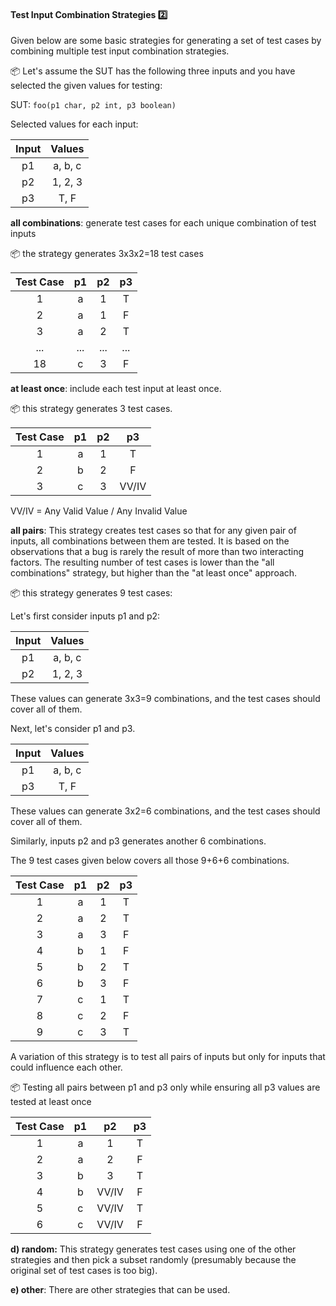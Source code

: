 <link rel="stylesheet" href="{{baseUrl}}/css/textbook.css">

<div class="website-content">

<div id="title">

#### Test Input Combination Strategies :two:

</div>

<div id="body">

Given below are some basic strategies for generating a set of test cases by combining multiple test input combination strategies.

<tip-box>

:package: Let's assume the SUT has the following three inputs and you have selected the given values for testing:

SUT: `foo(p1 char, p2 int, p3 boolean)`

Selected values for each input:

| Input   | Values      |
| :-----: | :---------: |
| p1      | a, b, c     |
| p2      | 1, 2, 3     |
| p3      | T, F        |  

</tip-box>

**all combinations**: generate test cases for each unique combination of test inputs

<tip-box>

:package: the strategy generates 3x3x2=18 test cases

| Test Case   | p1      | p2      | p3      |
| :---------: | :-----: | :-----: | :-----: |
| 1           | a       | 1       | T       |
| 2           | a       | 1       | F       |
| 3           | a       | 2       | T       |
| ...         | ...     | ...     | ...     |
| 18          | c       | 3       | F       |

</tip-box>

**at least once**: include each test input at least once.

<tip-box>

:package: this strategy generates 3 test cases.

| Test Case   | p1      | p2      | p3      |
| :---------: | :-----: | :-----: | :-----: |
| 1           | a       | 1       | T       |
| 2           | b       | 2       | F       |
| 3           | c       | 3       | VV/IV   |

VV/IV = Any Valid Value / Any Invalid Value

</tip-box>

**all pairs**: This strategy creates test cases so that for any given pair of inputs, all combinations between them are tested. It is based on the observations that a bug is rarely the result of more than two interacting factors. The resulting number of test cases is lower than the "all combinations" strategy, but higher than the "at least once" approach.

<tip-box>

:package: this strategy generates 9 test cases:

<panel type="seamless" header="see steps">

Let's first consider inputs p1 and p2:

| Input   | Values      |
| :-----: | :---------: |
| p1      | a, b, c     |
| p2      | 1, 2, 3     |

These values can generate <tooltip content="(a,1)(a,2)(a,3)(b,1)(b,2),...">3x3=9 combinations</tooltip>, and the test cases should cover all of them.

Next, let's consider p1 and p3.

| Input   | Values      |
| :-----: | :---------: |
| p1      | a, b, c     |
| p3      | T, F        |

These values can generate <tooltip content="(a,T)(a,F)(b,T)(b,F),...">3x2=6 combinations</tooltip>, and the test cases should cover all of them.

Similarly, inputs p2 and p3 generates another 6 combinations. 

The 9 test cases given below covers all those 9+6+6 combinations.

</panel>

| Test Case   | p1      | p2      | p3      |
| :---------: | :-----: | :-----: | :-----: |
| 1           | a       | 1       | T       |
| 2           | a       | 2       | T       |
| 3           | a       | 3       | F       |
| 4           | b       | 1       | F       |
| 5           | b       | 2       | T       |
| 6           | b       | 3       | F       |
| 7           | c       | 1       | T       |
| 8           | c       | 2       | F       |
| 9           | c       | 3       | T       |

</tip-box>

A variation of this strategy is to test all pairs of inputs but only for inputs that could influence each other.

<tip-box>

:package: Testing all pairs between p1 and p3 only while ensuring all p3 values are tested at least once

| Test Case   | p1      | p2      | p3      |
| :---------: | :-----: | :-----: | :-----: |
| 1           | a       | 1       | T       |
| 2           | a       | 2       | F       |
| 3           | b       | 3       | T       |
| 4           | b       | VV/IV   | F       |
| 5           | c       | VV/IV   | T       |
| 6           | c       | VV/IV   | F       |

</tip-box>

**d) random:** This strategy generates test cases using one of the other strategies and then pick a subset randomly (presumably because the original set of test cases is too big).

**e) other**: There are other strategies that can be used.

</div>

<div id="extras">
</div>

</div>
